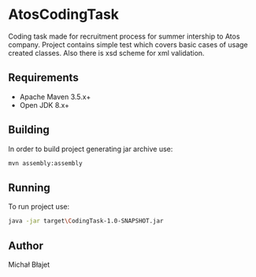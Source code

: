 # AtosCodingTask
Coding task made for recruitment process for summer intership to Atos company.
Project contains simple test which covers basic cases of usage created classes. 
Also there is xsd scheme for xml validation.

## Requirements
* Apache Maven 3.5.x+
* Open JDK 8.x+

## Building
In order to build project generating jar archive use:
```bash
mvn assembly:assembly
```

## Running
To run project use:

```bash
java -jar target\CodingTask-1.0-SNAPSHOT.jar
```

## Author
Michał Błajet
